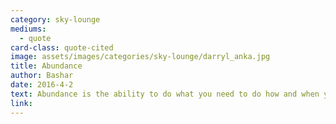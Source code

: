 ```yaml
---
category: sky-lounge
mediums:
  - quote
card-class: quote-cited
image: assets/images/categories/sky-lounge/darryl_anka.jpg
title: Abundance
author: Bashar
date: 2016-4-2
text: Abundance is the ability to do what you need to do how and when you need to do it.
link:
---
```

